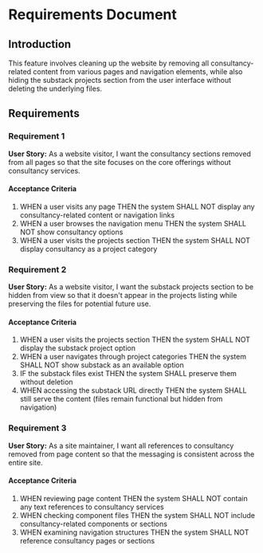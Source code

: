 # Requirements Document

## Introduction

This feature involves cleaning up the website by removing all consultancy-related content from various pages and navigation elements, while also hiding the substack projects section from the user interface without deleting the underlying files.

## Requirements

### Requirement 1

**User Story:** As a website visitor, I want the consultancy sections removed from all pages so that the site focuses on the core offerings without consultancy services.

#### Acceptance Criteria

1. WHEN a user visits any page THEN the system SHALL NOT display any consultancy-related content or navigation links
2. WHEN a user browses the navigation menu THEN the system SHALL NOT show consultancy options
3. WHEN a user visits the projects section THEN the system SHALL NOT display consultancy as a project category

### Requirement 2

**User Story:** As a website visitor, I want the substack projects section to be hidden from view so that it doesn't appear in the projects listing while preserving the files for potential future use.

#### Acceptance Criteria

1. WHEN a user visits the projects section THEN the system SHALL NOT display the substack project option
2. WHEN a user navigates through project categories THEN the system SHALL NOT show substack as an available option
3. IF the substack files exist THEN the system SHALL preserve them without deletion
4. WHEN accessing the substack URL directly THEN the system SHALL still serve the content (files remain functional but hidden from navigation)

### Requirement 3

**User Story:** As a site maintainer, I want all references to consultancy removed from page content so that the messaging is consistent across the entire site.

#### Acceptance Criteria

1. WHEN reviewing page content THEN the system SHALL NOT contain any text references to consultancy services
2. WHEN checking component files THEN the system SHALL NOT include consultancy-related components or sections
3. WHEN examining navigation structures THEN the system SHALL NOT reference consultancy pages or sections